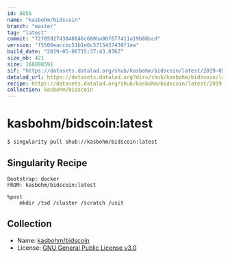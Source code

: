 ```yaml
---
id: 8856
name: "kasbohm/bidscoin"
branch: "master"
tag: "latest"
commit: "72f0592743848846c680ba86f677411a19b86bcd"
version: "f5506eaccbc51b1e6c5715437430f1ea"
build_date: "2019-05-06T15:37:43.876Z"
size_mb: 421
size: 168898591
sif: "https://datasets.datalad.org/shub/kasbohm/bidscoin/latest/2019-05-06-72f05927-f5506eac/f5506eaccbc51b1e6c5715437430f1ea.simg"
datalad_url: https://datasets.datalad.org?dir=/shub/kasbohm/bidscoin/latest/2019-05-06-72f05927-f5506eac/
recipe: https://datasets.datalad.org/shub/kasbohm/bidscoin/latest/2019-05-06-72f05927-f5506eac/Singularity
collection: kasbohm/bidscoin
---
```


# kasbohm/bidscoin:latest

```bash
$ singularity pull shub://kasbohm/bidscoin:latest
```

## Singularity Recipe

```singularity
Bootstrap: docker
FROM: kasbohm/bidscoin:latest

%post
    mkdir /tsd /cluster /scratch /usit
```

## Collection

 - Name: [kasbohm/bidscoin](https://github.com/kasbohm/bidscoin)
 - License: [GNU General Public License v3.0](https://api.github.com/licenses/gpl-3.0)

